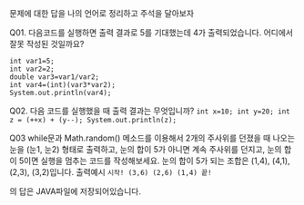 문제에 대한 답을 나의 언어로 정리하고 주석을 달아보자

Q01. 다음코드를 실행하면 출력 결과로 5를 기대했는데 4가 출력되었습니다. 어디에서 잘못 작성된 것일까요?
```
int var1=5;
int var2=2;
double var3=var1/var2;
int var4=(int)(var3*var2);
System.out.println(var4);
```

Q02. 다음 코드를 실행했을 때 출력 결과는 무엇입니까?
`int x=10;
int y=20;
int z = (++x) + (y--);
System.out.println(z);`

Q03 while문과 Math.random() 메소드를 이용해서 2개의 주사위를 던졌을 때 나오는 눈을 (눈1, 눈2) 형태로 출력하고, 눈의 합이 5가 아니면 계속 주사위를 던지고, 눈의 합이 5이면 실행을 멈추는 코드를 작성해보세요. 눈의 합이 5가 되는 조합은 (1,4), (4,1), (2,3), (3,2)입니다.
출력예시
`시작!
(3,6)
(2,6)
(1,4)
끝!`

의 답은 JAVA파일에 저장되어있습니다.
